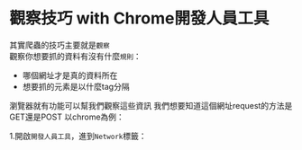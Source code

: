 # 觀察技巧 with Chrome開發人員工具


其實爬蟲的技巧主要就是`觀察`<br>
觀察你想要抓的資料有沒有什麼`規則`：

- 哪個網址才是真的資料所在
- 想要抓的元素是以什麼tag分隔

瀏覽器就有功能可以幫我們觀察這些資訊
我們想要知道這個網址request的方法是GET還是POST
以chrome為例：

1.開啟`開發人員工具`，進到`Network`標籤：